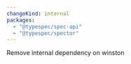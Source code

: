 ```yaml
---
changeKind: internal
packages:
  - "@typespec/spec-api"
  - "@typespec/spector"
---
```


Remove internal dependency on winston
